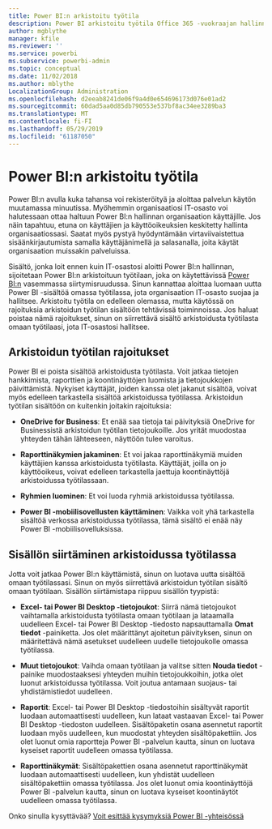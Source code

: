 ```yaml
---
title: Power BI:n arkistoitu työtila
description: Power BI arkistoitu työtila Office 365 -vuokraajan hallinnan jälkeen
author: mgblythe
manager: kfile
ms.reviewer: ''
ms.service: powerbi
ms.subservice: powerbi-admin
ms.topic: conceptual
ms.date: 11/02/2018
ms.author: mblythe
LocalizationGroup: Administration
ms.openlocfilehash: d2eeab8241de06f9a4d0e654696173d076e01ad2
ms.sourcegitcommit: 60dad5aa0d85db790553e537bf8ac34ee3289ba3
ms.translationtype: MT
ms.contentlocale: fi-FI
ms.lasthandoff: 05/29/2019
ms.locfileid: "61187050"
---
```

# <a name="power-bi-archived-workspace"></a>Power BI:n arkistoitu työtila

Power BI:n avulla kuka tahansa voi rekisteröityä ja aloittaa palvelun käytön muutamassa minuutissa.  Myöhemmin organisaatiosi IT-osasto voi halutessaan ottaa haltuun Power BI:n hallinnan organisaation käyttäjille.  Jos näin tapahtuu, etuna on käyttäjien ja käyttöoikeuksien keskitetty hallinta organisaatiossasi. Saatat myös pystyä hyödyntämään virtaviivaistettua sisäänkirjautumista samalla käyttäjänimellä ja salasanalla, joita käytät organisaation muissakin palveluissa.

Sisältö, jonka loit ennen kuin IT-osastosi aloitti Power BI:n hallinnan, sijoitetaan Power BI:n arkistoituun työtilaan, joka on käytettävissä [Power BI:n](https://app.powerbi.com) vasemmassa siirtymisruudussa. Sinun kannattaa aloittaa luomaan uutta Power BI -sisältöä omassa työtilassa, jota organisaation IT-osasto suojaa ja hallitsee.  Arkistoitu työtila on edelleen olemassa, mutta käytössä on rajoituksia arkistoidun työtilan sisältöön tehtävissä toiminnoissa.  Jos haluat poistaa nämä rajoitukset, sinun on siirrettävä sisältö arkistoidusta työtilasta omaan työtilaasi, jota IT-osastosi hallitsee.

## <a name="restrictions-in-your-archived-workspace"></a>Arkistoidun työtilan rajoitukset

Power BI ei poista sisältöä arkistoidusta työtilasta. Voit jatkaa tietojen hankkimista, raporttien ja koontinäyttöjen luomista ja tietojoukkojen päivittämistä. Nykyiset käyttäjät, joiden kanssa olet jakanut sisältöä, voivat myös edelleen tarkastella sisältöä arkistoidussa työtilassa. Arkistoidun työtilan sisältöön on kuitenkin joitakin rajoituksia:

* **OneDrive for Business**: Et enää saa tietoja tai päivityksiä OneDrive for Businessistä arkistoidun työtilan tietojoukoille.  Jos yrität muodostaa yhteyden tähän lähteeseen, näyttöön tulee varoitus.

* **Raporttinäkymien jakaminen**: Et voi jakaa raporttinäkymiä muiden käyttäjien kanssa arkistoidusta työtilasta.  Käyttäjät, joilla on jo käyttöoikeus, voivat edelleen tarkastella jaettuja koontinäyttöjä arkistoidussa työtilassaan.

* **Ryhmien luominen**: Et voi luoda ryhmiä arkistoidussa työtilassa.

* **Power BI -mobiilisovellusten käyttäminen**: Vaikka voit yhä tarkastella sisältöä verkossa arkistoidussa työtilassa, tämä sisältö ei enää näy Power BI -mobiilisovelluksissa.

## <a name="migrating-content-in-your-archived-workspace"></a>Sisällön siirtäminen arkistoidussa työtilassa

Jotta voit jatkaa Power BI:n käyttämistä, sinun on luotava uutta sisältöä omaan työtilassasi. Sinun on myös siirrettävä arkistoidun työtilan sisältö omaan työtilaan.  Sisällön siirtämistapa riippuu sisällön tyypistä:

* **Excel- tai Power BI Desktop -tietojoukot**: Siirrä nämä tietojoukot vaihtamalla arkistoidusta työtilasta omaan työtilaan ja lataamalla uudelleen Excel- tai Power BI Desktop -tiedosto napsauttamalla **Omat tiedot** -painiketta.  Jos olet määrittänyt ajoitetun päivityksen, sinun on määritettävä nämä asetukset uudelleen uudelle tietojoukolle omassa työtilassa.

* **Muut tietojoukot**: Vaihda omaan työtilaan ja valitse sitten **Nouda tiedot** -painike muodostaaksesi yhteyden muihin tietojoukkoihin, jotka olet luonut arkistoidussa työtilassa.  Voit joutua antamaan suojaus- tai yhdistämistiedot uudelleen.

* **Raportit**: Excel- tai Power BI Desktop -tiedostoihin sisältyvät raportit luodaan automaattisesti uudelleen, kun lataat vastaavan Excel- tai Power BI Desktop -tiedoston uudelleen. Sisältöpaketin osana asennetut raportit luodaan myös uudelleen, kun muodostat yhteyden sisältöpakettiin. Jos olet luonut omia raportteja Power BI -palvelun kautta, sinun on luotava kyseiset raportit uudelleen omassa työtilassa.

* **Raporttinäkymät**: Sisältöpakettien osana asennetut raporttinäkymät luodaan automaattisesti uudelleen, kun yhdistät uudelleen sisältöpakettiin omassa työtilassa. Jos olet luonut omia koontinäyttöjä Power BI -palvelun kautta, sinun on luotava kyseiset koontinäytöt uudelleen omassa työtilassa.

Onko sinulla kysyttävää? [Voit esittää kysymyksiä Power BI -yhteisössä](http://community.powerbi.com/)

